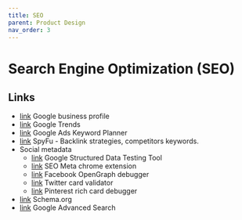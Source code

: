 ```yaml
---
title: SEO
parent: Product Design
nav_order: 3
---
```


# Search Engine Optimization (SEO)

## Links

-   [link](https://business.google.com/us/business-profile/) Google business profile
-   [link](https://trends.google.com/trends) Google Trends
-   [link](https://business.google.com/en-all/ad-tools/keyword-planner/) Google Ads Keyword Planner
-   [link](https://www.spyfu.com/) SpyFu - Backlink strategies, competitors keywords.
-   Social metadata
    -   [link](https://developers.google.com/search/docs/appearance/structured-data) Google Structured Data Testing Tool
    -   [link](https://seo-extension.com/) SEO Meta chrome extension
    -   [link](https://developers.facebook.com/tools/debug/) Facebook OpenGraph debugger
    -   [link](https://cards-dev.x.com/validator) Twitter card validator
    -   [link](https://developers.pinterest.com/docs/web-features/rich-pins-overview/) Pinterest rich card debugger
-   [link](https://schema.org/) Schema.org
-   [link](https://www.google.com/advanced_search) Google Advanced Search
